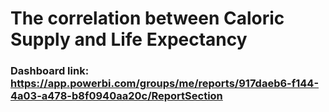 # The correlation between Caloric Supply and Life Expectancy

### Dashboard link: https://app.powerbi.com/groups/me/reports/917daeb6-f144-4a03-a478-b8f0940aa20c/ReportSection
